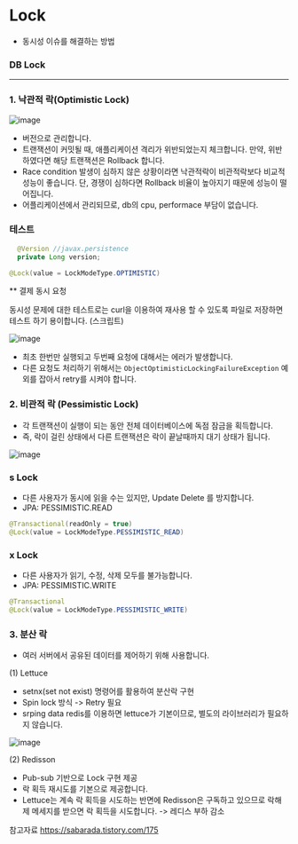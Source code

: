 # Lock
- 동시성 이슈를 해결하는 방법 

### DB Lock
------------------------------------------------------------------------------------------
### 1. 낙관적 락(Optimistic Lock) 
![image](https://github.com/eunseo2/TILL/assets/70589857/af9b0247-1980-46c7-8a02-eb8fdc879e36)

- 버전으로 관리합니다.
- 트랜잭션이 커밋될 때, 애플리케이션 격리가 위반되었는지 체크합니다. 만약, 위반하였다면 해당 트랜잭션은 Rollback 합니다. 
- Race condition 발생이 심하지 않은 상황이라면 낙관적락이 비관적락보다 비교적 성능이 좋습니다. 단, 경쟁이 심하다면 Rollback 비율이 높아지기 때문에 성능이 떨어집니다.
- 어플리케이션에서 관리되므로, db의 cpu, performace 부담이 없습니다. 
### 테스트   

```java
  @Version //javax.persistence
  private Long version;
```
```java
@Lock(value = LockModeType.OPTIMISTIC)
```

** 결제 동시 요청

동시성 문제에 대한 테스트로는 curl을 이용하여 재사용 할 수 있도록 파일로 저장하면 테스트 하기 용이합니다. (스크립트)

![image](https://github.com/eunseo2/TILL/assets/70589857/2aef1cd1-cd2d-4385-914d-37a242686ec4)


- 최초 한번만 실행되고 두번째 요청에 대해서는 에러가 발생합니다.
- 다른 요청도 처리하기 위해서는 `ObjectOptimisticLockingFailureException`  예외를 잡아서 retry를 시켜야 합니다. 



### 2. 비관적 락 (Pessimistic Lock)
- 각 트랜잭션이 실행이 되는 동안 전체 데이터베이스에 독점 잠금을 획득합니다.
- 즉, 락이 걸린 상태에서 다른 트랜잭션은 락이 끝날때까지 대기 상태가 됩니다.

![image](https://github.com/eunseo2/TILL/assets/70589857/332bcfe0-e516-4860-baf1-cd2805b15d26)


### **s Lock**

- 다른 사용자가 동시에 읽을 수는 있지만, Update Delete 를 방지합니다. 
- JPA: PESSIMISTIC.READ

```java
@Transactional(readOnly = true)
@Lock(value = LockModeType.PESSIMISTIC_READ)
```

### **x Lock**

- 다른 사용자가 읽기, 수정, 삭제 모두를 불가능합니다. 
- JPA: PESSIMISTIC.WRITE

```java
@Transactional
@Lock(value = LockModeType.PESSIMISTIC_WRITE)
```
### 3. 분산 락
- 여러 서버에서 공유된 데이터를 제어하기 위해 사용합니다.

(1) Lettuce
- setnx(set not exist) 명령어를 활용하여 분산락 구현
- Spin lock 방식 -> Retry 필요
- srping data redis를 이용하면 lettuce가 기본이므로, 별도의 라이브러리가 필요하지 않습니다. 

![image](https://github.com/eunseo2/TILL/assets/70589857/8d2bb1b4-5fd3-446d-9c45-4a6969b4551f)


(2) Redisson
- Pub-sub 기반으로 Lock 구현 제공
- 락 획득 재시도를 기본으로 제공합니다. 
- Lettuce는 계속 락 획득을 시도하는 반면에 Redisson은 구독하고 있으므로 락해제 메세지를 받으면 락 획득을 시도합니다. -> 레디스 부하 감소



참고자료
https://sabarada.tistory.com/175
